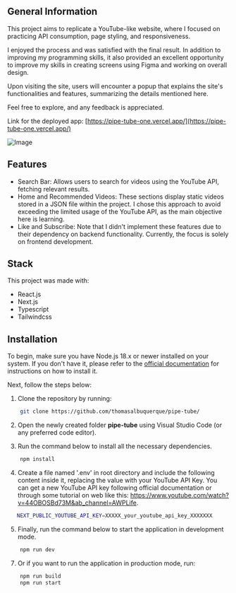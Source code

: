## General Information

This project aims to replicate a YouTube-like website, where I focused on practicing API consumption, page styling, and responsiveness.

I enjoyed the process and was satisfied with the final result. In addition to improving my programming skills, it also provided an excellent opportunity to improve my skills in creating screens using Figma and working on overall design.

Upon visiting the site, users will encounter a popup that explains the site's functionalities and features, summarizing the details mentioned here.

Feel free to explore, and any feedback is appreciated.

Link for the deployed app: [https://pipe-tube-one.vercel.app/](https://pipe-tube-one.vercel.app/)

![Image](https://github.com/thomasalbuquerque/pipe-tube/assets/7840248/bcaf4d55-0d69-4d42-8e97-417893047133)

## Features
- Search Bar: Allows users to search for videos using the YouTube API, fetching relevant results.
- Home and Recommended Videos: These sections display static videos stored in a JSON file within the project. I chose this approach to avoid exceeding the limited usage of the YouTube API, as the main objective here is learning.
- Like and Subscribe: Note that I didn't implement these features due to their dependency on backend functionality. Currently, the focus is solely on frontend development.

## Stack
This project was made with:
 - React.js
 - Next.js
 - Typescript
 - Tailwindcss

## Installation
To begin, make sure you have Node.js 18.x or newer installed on your system. If you don't have it, please refer to the [official documentation](https://nodejs.org/en/docs) for instructions on how to install it.

Next, follow the steps below:

1. Clone the repository by running:
```bash
    git clone https://github.com/thomasalbuquerque/pipe-tube/
```
2. Open the newly created folder **pipe-tube** using Visual Studio Code (or any preferred code editor).

3. Run the command below to install all the necessary dependencies.
```bash
    npm install
```

4. Create a file named '.env' in root directory and include the following content inside it, replacing the value with your YouTube API Key. You can get a new YouTube API key following official documentation or through some tutorial on web like this: https://www.youtube.com/watch?v=44OBOSBd73M&ab_channel=AWPLife.
```bash
   NEXT_PUBLIC_YOUTUBE_API_KEY=XXXXX_your_youtube_api_key_XXXXXXX
```

5. Finally, run the command below to start the application in development mode.
```bash
    npm run dev
```

7. Or if you want to run the application in production mode, run:
```bash
    npm run build
    npm run start
```

